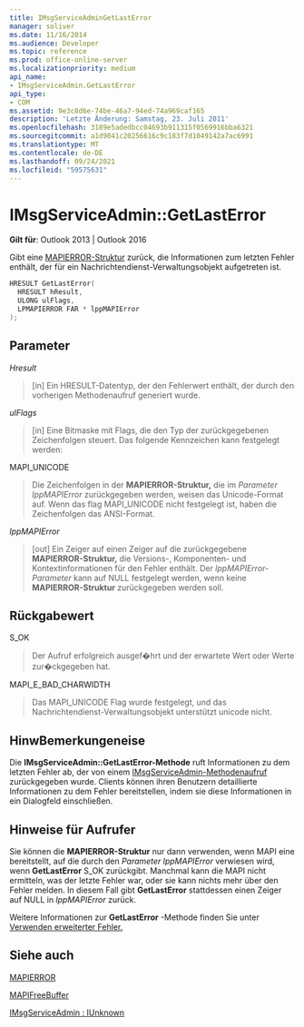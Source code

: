 ```yaml
---
title: IMsgServiceAdminGetLastError
manager: soliver
ms.date: 11/16/2014
ms.audience: Developer
ms.topic: reference
ms.prod: office-online-server
ms.localizationpriority: medium
api_name:
- IMsgServiceAdmin.GetLastError
api_type:
- COM
ms.assetid: 9e3c8d6e-74be-46a7-94ed-74a969caf165
description: 'Letzte Änderung: Samstag, 23. Juli 2011'
ms.openlocfilehash: 3189e5adedbcc04693b911315f0569916bba6321
ms.sourcegitcommit: a1d9041c20256616c9c183f7d1049142a7ac6991
ms.translationtype: MT
ms.contentlocale: de-DE
ms.lasthandoff: 09/24/2021
ms.locfileid: "59575631"
---
```

# <a name="imsgserviceadmingetlasterror"></a>IMsgServiceAdmin::GetLastError

  
  
**Gilt für**: Outlook 2013 | Outlook 2016 
  
Gibt eine [MAPIERROR-Struktur](mapierror.md) zurück, die Informationen zum letzten Fehler enthält, der für ein Nachrichtendienst-Verwaltungsobjekt aufgetreten ist. 
  
```cpp
HRESULT GetLastError(
  HRESULT hResult,
  ULONG ulFlags,
  LPMAPIERROR FAR * lppMAPIError
);
```

## <a name="parameters"></a>Parameter

 _Hresult_
  
> [in] Ein HRESULT-Datentyp, der den Fehlerwert enthält, der durch den vorherigen Methodenaufruf generiert wurde.
    
 _ulFlags_
  
> [in] Eine Bitmaske mit Flags, die den Typ der zurückgegebenen Zeichenfolgen steuert. Das folgende Kennzeichen kann festgelegt werden:
    
MAPI_UNICODE 
  
> Die Zeichenfolgen in der **MAPIERROR-Struktur,** die im  _Parameter lppMAPIError_ zurückgegeben werden, weisen das Unicode-Format auf. Wenn das flag MAPI_UNICODE nicht festgelegt ist, haben die Zeichenfolgen das ANSI-Format. 
    
 _lppMAPIError_
  
> [out] Ein Zeiger auf einen Zeiger auf die zurückgegebene **MAPIERROR-Struktur,** die Versions-, Komponenten- und Kontextinformationen für den Fehler enthält. Der  _lppMAPIError-Parameter_ kann auf NULL festgelegt werden, wenn keine **MAPIERROR-Struktur** zurückgegeben werden soll. 
    
## <a name="return-value"></a>Rückgabewert

S_OK 
  
> Der Aufruf erfolgreich ausgef�hrt und der erwartete Wert oder Werte zur�ckgegeben hat.
    
MAPI_E_BAD_CHARWIDTH 
  
> Das MAPI_UNICODE Flag wurde festgelegt, und das Nachrichtendienst-Verwaltungsobjekt unterstützt unicode nicht.
    
## <a name="remarks"></a>HinwBemerkungeneise

Die **IMsgServiceAdmin::GetLastError-Methode** ruft Informationen zu dem letzten Fehler ab, der von einem [IMsgServiceAdmin-Methodenaufruf](imsgserviceadminiunknown.md) zurückgegeben wurde. Clients können ihren Benutzern detaillierte Informationen zu dem Fehler bereitstellen, indem sie diese Informationen in ein Dialogfeld einschließen. 
  
## <a name="notes-to-callers"></a>Hinweise für Aufrufer

Sie können die **MAPIERROR-Struktur** nur dann verwenden, wenn MAPI eine bereitstellt, auf die durch den  _Parameter lppMAPIError_ verwiesen wird, wenn **GetLastError** S_OK zurückgibt. Manchmal kann die MAPI nicht ermitteln, was der letzte Fehler war, oder sie kann nichts mehr über den Fehler melden. In diesem Fall gibt **GetLastError** stattdessen einen Zeiger auf NULL in  _lppMAPIError_ zurück. 
  
Weitere Informationen zur **GetLastError** -Methode finden Sie unter [Verwenden erweiterter Fehler.](mapi-extended-errors.md)
  
## <a name="see-also"></a>Siehe auch



[MAPIERROR](mapierror.md)
  
[MAPIFreeBuffer](mapifreebuffer.md)
  
[IMsgServiceAdmin : IUnknown](imsgserviceadminiunknown.md)

